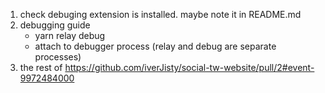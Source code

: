 1. check debuging extension is installed. maybe note it in README.md
2. debugging guide
    * yarn relay debug
    * attach to debugger process (relay and debug are separate processes)
3. the rest of 
    https://github.com/iverJisty/social-tw-website/pull/2#event-9972484000